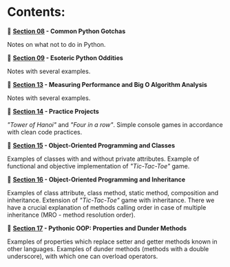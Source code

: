 # **Contents:**

:snake: **[Section 08](https://github.com/mateuszk098/python_learning_tools/tree/master/beyond_the_basic_stuff/section_08) - Common Python Gotchas**  

Notes on what not to do in Python.

:snake: **[Section 09](https://github.com/mateuszk098/python_learning_tools/tree/master/beyond_the_basic_stuff/section_09) - Esoteric Python Oddities**  

Notes with several examples.

:snake: **[Section 13](https://github.com/mateuszk098/python_learning_tools/tree/master/beyond_the_basic_stuff/section_13) - Measuring Performance and Big O Algorithm Analysis**  

Notes with several examples.

:snake: **[Section 14](https://github.com/mateuszk098/python_learning_tools/tree/master/beyond_the_basic_stuff/section_14) - Practice Projects**  

_"Tower of Hanoi"_ and _"Four in a row"_. Simple console games in accordance with clean code practices.

:snake: **[Section 15](https://github.com/mateuszk098/python_learning_tools/tree/master/beyond_the_basic_stuff/section_15) - Object-Oriented Programming and Classes**  

Examples of classes with and without private attributes. Example of functional and objective implementation of _"Tic-Tac-Toe"_ game.

:snake: **[Section 16](https://github.com/mateuszk098/python_learning_tools/tree/master/beyond_the_basic_stuff/section_16) - Object-Oriented Programming and Inheritance**  

Examples of class attribute, class method, static method, composition and inheritance. Extension of _"Tic-Tac-Toe"_ game with inheritance. There we have a crucial explanation of methods calling order in case of multiple inheritance (MRO - method resolution order).

:snake: **[Section 17](https://github.com/mateuszk098/python_learning_tools/tree/master/beyond_the_basic_stuff/section_17) - Pythonic OOP: Properties and Dunder Methods**  

Examples of properties which replace setter and getter methods known in other languages. Examples of dunder methods (methods with a double underscore), with which one can overload operators.
